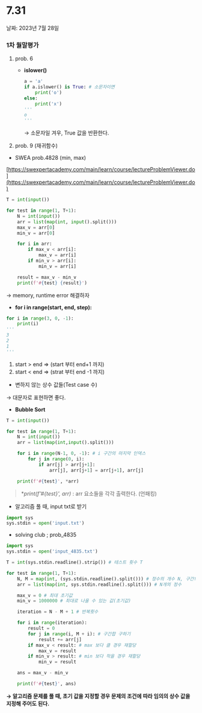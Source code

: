 # 7.31

날짜: 2023년 7월 28일

### 1차 월말평가

1. prob. 6
    - **islower()**
        
        ```python
        a = 'a'
        if a.islower() is True: # 소문자이면
            print('o')
        else:
            print('x')
        '''
        o
        '''
        ```
        
        → 소문자일 겨우, True 값을 반환한다.
        
2. prob. 9 (재귀함수)

- SWEA prob.4828 (min, max)

[https://swexpertacademy.com/main/learn/course/lectureProblemViewer.do](https://swexpertacademy.com/main/learn/course/lectureProblemViewer.do)

```python
T = int(input())

for test in range(1, T+1):
    N = int(input())
    arr = list(map(int, input().split()))
    max_v = arr[0]
    min_v = arr[0]

    for i in arr:
        if max_v < arr[i]:
            max_v = arr[i]
        if min_v > arr[i]:
            min_v = arr[i]

    result = max_v - min_v
    print(f'#{test} {result}')
```

→ memory, runtime error 해결하자

- **for i in range(start, end, step):**

```python
for i in range(3, 0, -1):
    print(i)
'''
3
2
1
'''
```

1. start > end ⇒ (start 부터 end+1 까지)
2. start < end ⇒ (strat 부터 end -1 까지)

- 변하지 않는 상수 값들(Test case 수)

→ 대문자로 표현하면 좋다.

- **Bubble Sort**

```python
T = int(input())

for test in range(1, T+1):
    N = int(input())
    arr = list(map(int,input().split()))

    for i in range(N-1, 0, -1): # i 구간의 마지막 인덱스
        for j in range(0, i):
            if arr[j] > arr[j+1]:
                arr[j], arr[j+1] = arr[j+1], arr[j]

    print(f'#{test}', *arr)
```

> **print(f'#{test}', *arr)** : arr 요소들을 각각 출력한다. (언패킹)
> 

- 알고리즘 풀 때, input txt로 받기

```python
import sys
sys.stdin = open('input.txt')
```

- solving club ; prob_4835

```python
import sys
sys.stdin = open('input_4835.txt')

T = int(sys.stdin.readline().strip()) # 테스트 횟수 T

for test in range(1, T+1):
    N, M = map(int, (sys.stdin.readline().split())) # 정수의 개수 N, 구간의 개수 M
    arr = list(map(int, sys.stdin.readline().split())) # N개의 정수

    max_v = 0 # 최대 초기값
    min_v = 1000000 # 최대로 나올 수 있는 값(초기값)

    iteration = N - M + 1 # 반복횟수

    for i in range(iteration):
        result = 0
        for j in range(i, M + i): # 구간합 구하기
            result += arr[j]
        if max_v < result: # max 보다 클 경우 재할당
            max_v = result
        if min_v > result: # min 보다 작을 경우 재할당
            min_v = result

    ans = max_v - min_v

    print(f'#{test}', ans)
```

**→ 알고리즘 문제를 풀 때, 초기 값을 지정할 경우 문제의 조건에 따라 임의의 상수 값을 지정해 주어도 된다.**